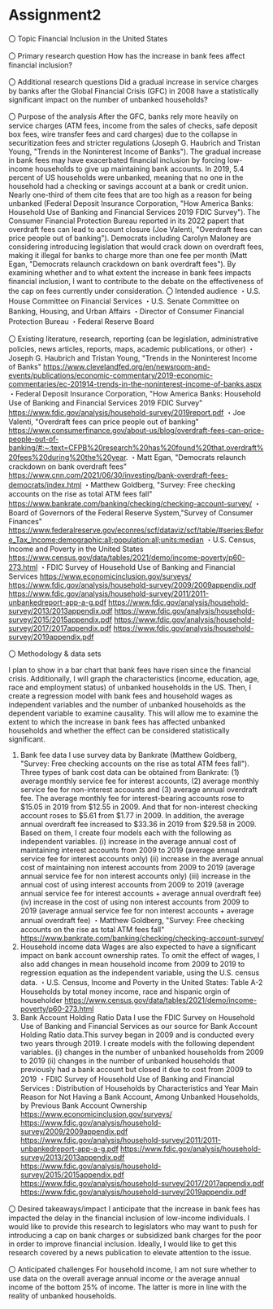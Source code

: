 # Assignment2
〇 Topic 
Financial Inclusion in the United States

〇 Primary research question
How has the increase in bank fees affect financial inclusion?

〇 Additional research questions
Did a gradual increase in service charges by banks after the Global Financial Crisis (GFC) in 2008 have a statistically significant impact on the number of unbanked households?

〇 Purpose of the analysis
After the GFC, banks rely more heavily on service charges (ATM fees, income from the sales of checks, safe deposit box fees, wire transfer fees and card charges) due to the collapse in securitization fees and stricter regulations (Joseph G. Haubrich and Tristan Young, "Trends in the Noninterest Income of Banks"). The gradual increase in bank fees may have exacerbated financial inclusion by forcing low-income households to give up maintaining bank accounts. In 2019, 5.4 percent of US households were unbanked, meaning that no one in the household had a checking or savings account at a bank or credit union. Nearly one-third of them cite fees that are too high as a reason for being unbanked (Federal Deposit Insurance Corporation, "How America Banks: Household Use of Banking and Financial Services 2019 FDIC Survey").
The Consumer Financial Protection Bureau reported in its 2022 papert that overdraft fees can lead to account closure (Joe Valenti, "Overdraft fees can price people out of banking"). Democrats including Carolyn Maloney are considering introducing legislation that would crack down on overdraft fees, making it illegal for banks to charge more than one fee per month (Matt Egan, "Democrats relaunch crackdown on bank overdraft fees"). By examining whether and to what extent the increase in bank fees impacts financial inclusion, I want to contribute to the debate on the effectiveness of the cap on fees currently under consideration.
〇 Intended audience
・U.S. House Committee on Financial Services
・U.S. Senate Committee on Banking, Housing, and Urban Affairs
・Director of Consumer Financial Protection Bureau
・Federal Reserve Board

〇 Existing literature, research, reporting (can be legislation, administrative policies, news articles, reports, maps, academic publications, or other)
・Joseph G. Haubrich and Tristan Young, "Trends in the Noninterest Income of Banks" https://www.clevelandfed.org/en/newsroom-and-events/publications/economic-commentary/2019-economic-commentaries/ec-201914-trends-in-the-noninterest-income-of-banks.aspx
・Federal Deposit Insurance Corporation, "How America Banks: Household Use of Banking and Financial Services 2019 FDIC Survey" https://www.fdic.gov/analysis/household-survey/2019report.pdf
・Joe Valenti, "Overdraft fees can price people out of banking" https://www.consumerfinance.gov/about-us/blog/overdraft-fees-can-price-people-out-of-banking/#:~:text=CFPB%20research%20has%20found%20that,overdraft%20fees%20during%20the%20year.
・Matt Egan, "Democrats relaunch crackdown on bank overdraft fees" https://www.cnn.com/2021/06/30/investing/bank-overdraft-fees-democrats/index.html
・Matthew Goldberg, "Survey: Free checking accounts on the rise as total ATM fees fall" 
https://www.bankrate.com/banking/checking/checking-account-survey/
・Board of Governors of the Federal Reserve System,"Survey of Consumer Finances" https://www.federalreserve.gov/econres/scf/dataviz/scf/table/#series:Before_Tax_Income;demographic:all;population:all;units:median
・U.S. Census, Income and Poverty in the United States
https://www.census.gov/data/tables/2021/demo/income-poverty/p60-273.html
・FDIC Survey of Household Use of Banking and Financial Services https://www.economicinclusion.gov/surveys/
https://www.fdic.gov/analysis/household-survey/2009/2009appendix.pdf
https://www.fdic.gov/analysis/household-survey/2011/2011-unbankedreport-app-a-g.pdf
https://www.fdic.gov/analysis/household-survey/2013/2013appendix.pdf
https://www.fdic.gov/analysis/household-survey/2015/2015appendix.pdf
https://www.fdic.gov/analysis/household-survey/2017/2017appendix.pdf
https://www.fdic.gov/analysis/household-survey/2019appendix.pdf
 
〇 Methodology & data sets

I plan to show in a bar chart that bank fees have risen since the financial crisis. Additionally, I will graph the characteristics (income, education, age, race and employment status) of unbanked households in the US. Then, I create a regression model with bank fees and household wages as independent variables and the number of unbanked households as the dependent variable to examine causality. This will allow me to examine the extent to which the increase in bank fees has affected unbanked households and whether the effect can be considered statistically significant. 
1. Bank fee data
I use survey data by Bankrate (Matthew Goldberg, "Survey: Free checking accounts on the rise as total ATM fees fall"). Three types of bank cost data can be obtained from Bankrate: (1) average monthly service fee for interest accounts, (2) average monthly service fee for non-interest accounts and (3) average annual overdraft fee. The average monthly fee for interest-bearing accounts rose to $15.05 in 2019 from $12.55 in 2009. And that for non-interest checking account roses to $5.61 from $1.77 in 2009. In addition, the average annual overdraft fee increased to $33.36 in 2019 from $29.58 in 2009.
Based on them, I create four models each with the following as independent variables. (ⅰ) increase in the average annual cost of maintaining interest accounts from 2009 to 2019 (average annual service fee for interest accounts only)
(ⅱ) increase in the average annual cost of maintaining non interest accounts from 2009 to 2019 (average annual service fee for non interest accounts only)
(ⅲ) increase in the annual cost of using interest accounts from 2009 to 2019 (average annual service fee for interest accounts + average annual overdraft fee)
(ⅳ) increase in the cost of using non interest accounts from 2009 to 2019 (average annual service fee for non interest accounts + average annual overdraft fee)
・Matthew Goldberg, "Survey: Free checking accounts on the rise as total ATM fees fall" 
https://www.bankrate.com/banking/checking/checking-account-survey/
2. Household income data
Wages are also expected to have a significant impact on bank account ownership rates. To omit the effect of wages, I also add changes in mean household income from 2009 to 2019 to regression equation as the independent variable, using the U.S. census data.
・U.S. Census, Income and Poverty in the United States: Table A-2 Households by total money income, race and hispanic orgin of householder
https://www.census.gov/data/tables/2021/demo/income-poverty/p60-273.html
3. Bank Account Holding Ratio Data
I use the FDIC Survey on Household Use of Banking and Financial Services as our source for Bank Account Holding Ratio data.This survey began in 2009 and is conducted every two years through 2019. I create models with the following dependent variables.
(ⅰ) changes in the number of unbanked households from 2009 to 2019
(ⅱ) changes in the number of unbanked households that previously had a bank account but closed it due to cost from 2009 to 2019
・FDIC Survey of Household Use of Banking and Financial Services :
Distribution of Households by Characteristics and Year
Main Reason for Not Having a Bank Account, Among Unbanked Households, by Previous Bank Account Ownership
https://www.economicinclusion.gov/surveys/
https://www.fdic.gov/analysis/household-survey/2009/2009appendix.pdf
https://www.fdic.gov/analysis/household-survey/2011/2011-unbankedreport-app-a-g.pdf
https://www.fdic.gov/analysis/household-survey/2013/2013appendix.pdf
https://www.fdic.gov/analysis/household-survey/2015/2015appendix.pdf
https://www.fdic.gov/analysis/household-survey/2017/2017appendix.pdf
https://www.fdic.gov/analysis/household-survey/2019appendix.pdf

〇 Desired takeaways/impact
I anticipate that the increase in bank fees has impacted the delay in the financial inclusion of low-income individuals. I would like to provide this research to legislators who may want to push for introducing a cap on bank charges or subsidized bank charges for the poor in order to improve financial inclusion. Ideally, I would like to get this research covered by a news publication to elevate attention to the issue. 

〇 Anticipated challenges
For household income, I am not sure whether to use data on the overall average annual income or the average annual income of the bottom 25% of income. The latter is more in line with the reality of unbanked households.
